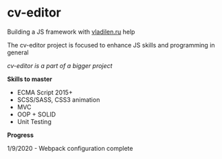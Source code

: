 # cv-editor

Building a JS framework with [vladilen.ru](https://vladilen.ru) help

The cv-editor project is focused to enhance JS skills and programming in general

*cv-editor is a part of a bigger project*

**Skills to master**
- ECMA Script 2015+
- SCSS/SASS, CSS3 animation
- MVC
- OOP + SOLID
- Unit Testing

**Progress**

1/9/2020 - Webpack configuration complete
